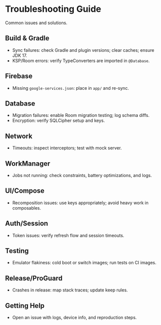 # Troubleshooting Guide

Common issues and solutions.

## Build & Gradle

- Sync failures: check Gradle and plugin versions; clear caches; ensure JDK 17.
- KSP/Room errors: verify TypeConverters are imported in `@Database`.

## Firebase

- Missing `google-services.json`: place in `app/` and re-sync.

## Database

- Migration failures: enable Room migration testing; log schema diffs.
- Encryption: verify SQLCipher setup and keys.

## Network

- Timeouts: inspect interceptors; test with mock server.

## WorkManager

- Jobs not running: check constraints, battery optimizations, and logs.

## UI/Compose

- Recomposition issues: use keys appropriately; avoid heavy work in composables.

## Auth/Session

- Token issues: verify refresh flow and session timeouts.

## Testing

- Emulator flakiness: cold boot or switch images; run tests on CI images.

## Release/ProGuard

- Crashes in release: map stack traces; update keep rules.

## Getting Help

- Open an issue with logs, device info, and reproduction steps.

